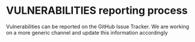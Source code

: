 # VULNERABILITIES reporting process

Vulnerabilities can be reported on the GitHub Issue Tracker. 
We are working on a more generic channel and update this information accordingly
